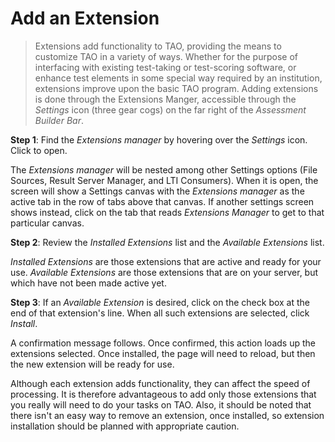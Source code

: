 <!--
    created_at: 2015-05-15
    authors:         
      - Ben Angel    
--> 

# Add an Extension


>Extensions add functionality to TAO, providing the means to customize TAO in a variety of ways. Whether for the purpose of interfacing with existing test-taking or test-scoring software, or enhance test elements in some special way required by an institution, extensions improve upon the basic TAO program. Adding extensions is done through the Extensions Manger, accessible through the *Settings* icon (three gear cogs) on the far right of the *Assessment Builder Bar*.


**Step 1**: Find the *Extensions manager* by hovering over the *Settings* icon. Click to open.

The *Extensions manager* will be nested among other Settings options (File Sources, Result Server Manager, and LTI Consumers). When it is open, the screen will show a Settings canvas with the *Extensions manager* as the active tab in the row of tabs above that canvas. If another settings screen shows instead, click on the tab that reads *Extensions Manager* to get to that particular canvas.

**Step 2**: Review the *Installed Extensions* list and the *Available Extensions* list.

*Installed Extensions* are those extensions that are active and ready for your use. *Available Extensions* are those extensions that are on your server, but which have not been made active yet.

**Step 3**: If an *Available Extension* is desired, click on the check box at the end of that extension's line. When all such extensions are selected, click *Install*.

A confirmation message follows. Once confirmed, this action loads up the extensions selected. Once installed, the page will need to reload, but then the new extension will be ready for use. 

Although each extension adds functionality, they can affect the speed of processing. It is therefore advantageous to add only those extensions that you really will need to do your tasks on TAO. Also, it should be noted that there isn't an easy way to remove an extension, once installed, so extension installation should be planned with appropriate caution.

